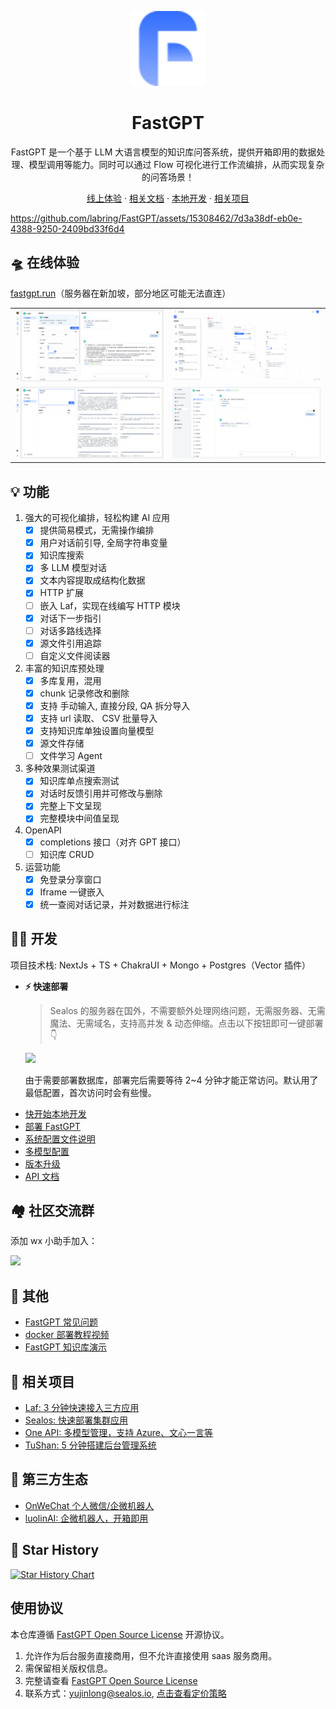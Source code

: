 <div align="center">

<a href="https://fastgpt.run/"><img src="/.github/imgs/logo.svg" width="120" height="120" alt="fastgpt logo"></a>

# FastGPT

FastGPT 是一个基于 LLM 大语言模型的知识库问答系统，提供开箱即用的数据处理、模型调用等能力。同时可以通过 Flow 可视化进行工作流编排，从而实现复杂的问答场景！

</div>

<p align="center">
  <a href="https://fastgpt.run/">线上体验</a>
  ·
  <a href="https://doc.fastgpt.run/docs/intro">相关文档</a>
  ·
  <a href="https://doc.fastgpt.run/docs/development">本地开发</a>
  ·
  <a href="https://github.com/labring/FastGPT#-%E7%9B%B8%E5%85%B3%E9%A1%B9%E7%9B%AE">相关项目</a>
</p>

https://github.com/labring/FastGPT/assets/15308462/7d3a38df-eb0e-4388-9250-2409bd33f6d4

## 🛸 在线体验

[fastgpt.run](https://fastgpt.run/)（服务器在新加坡，部分地区可能无法直连）

|                                    |                                    |
| ---------------------------------- | ---------------------------------- |
| ![Demo](./.github/imgs/intro1.png) | ![Demo](./.github/imgs/intro2.png) |
| ![Demo](./.github/imgs/intro3.png) | ![Demo](./.github/imgs/intro4.png) |

## 💡 功能

1. 强大的可视化编排，轻松构建 AI 应用
   - [x] 提供简易模式，无需操作编排
   - [x] 用户对话前引导, 全局字符串变量
   - [x] 知识库搜索
   - [x] 多 LLM 模型对话
   - [x] 文本内容提取成结构化数据
   - [x] HTTP 扩展
   - [ ] 嵌入 Laf，实现在线编写 HTTP 模块
   - [x] 对话下一步指引
   - [ ] 对话多路线选择
   - [x] 源文件引用追踪
   - [ ] 自定义文件阅读器
2. 丰富的知识库预处理
   - [x] 多库复用，混用
   - [x] chunk 记录修改和删除
   - [x] 支持 手动输入, 直接分段, QA 拆分导入
   - [x] 支持 url 读取、 CSV 批量导入
   - [x] 支持知识库单独设置向量模型
   - [x] 源文件存储
   - [ ] 文件学习 Agent
3. 多种效果测试渠道
   - [x] 知识库单点搜索测试
   - [x] 对话时反馈引用并可修改与删除
   - [x] 完整上下文呈现
   - [x] 完整模块中间值呈现
4. OpenAPI
   - [x] completions 接口（对齐 GPT 接口）
   - [ ] 知识库 CRUD
5. 运营功能
   - [x] 免登录分享窗口
   - [x] Iframe 一键嵌入
   - [x] 统一查阅对话记录，并对数据进行标注

## 👨‍💻 开发

项目技术栈: NextJs + TS + ChakraUI + Mongo + Postgres（Vector 插件）

- **⚡ 快速部署**

  > Sealos 的服务器在国外，不需要额外处理网络问题，无需服务器、无需魔法、无需域名，支持高并发 & 动态伸缩。点击以下按钮即可一键部署 👇

  [![](https://cdn.jsdelivr.us/gh/labring-actions/templates@main/Deploy-on-Sealos.svg)](https://cloud.sealos.io/?openapp=system-fastdeploy%3FtemplateName%3Dfastgpt)

  由于需要部署数据库，部署完后需要等待 2~4 分钟才能正常访问。默认用了最低配置，首次访问时会有些慢。

* [快开始本地开发](https://doc.fastgpt.run/docs/development/intro/)
* [部署 FastGPT](https://doc.fastgpt.run/docs/installation)
* [系统配置文件说明](https://doc.fastgpt.run/docs/development/configuration/)
* [多模型配置](https://doc.fastgpt.run/docs/installation/one-api/)
* [版本升级](https://doc.fastgpt.run/docs/installation/upgrading)
* [API 文档](https://doc.fastgpt.run/docs/development/openapi?pre_pathname=%2Fdrive%2Fhome%2F)

## 🏘️ 社区交流群

添加 wx 小助手加入：

![](https://otnvvf-imgs.oss.laf.run/wx300.jpg)

## 👀 其他

- [FastGPT 常见问题](https://kjqvjse66l.feishu.cn/docx/HtrgdT0pkonP4kxGx8qcu6XDnGh)
- [docker 部署教程视频](https://www.bilibili.com/video/BV1jo4y147fT/)
- [FastGPT 知识库演示](https://www.bilibili.com/video/BV1Wo4y1p7i1/)

## 💪 相关项目

- [Laf: 3 分钟快速接入三方应用](https://github.com/labring/laf)
- [Sealos: 快速部署集群应用](https://github.com/labring/sealos)
- [One API: 多模型管理，支持 Azure、文心一言等](https://github.com/songquanpeng/one-api)
- [TuShan: 5 分钟搭建后台管理系统](https://github.com/msgbyte/tushan)

## 🤝 第三方生态

- [OnWeChat 个人微信/企微机器人](https://doc.fastgpt.run/docs/use-cases/onwechat/)
- [luolinAI: 企微机器人，开箱即用](https://github.com/luolin-ai/FastGPT-Enterprise-WeChatbot)

## 🌟 Star History

[![Star History Chart](https://api.star-history.com/svg?repos=labring/FastGPT&type=Date)](https://star-history.com/#labring/FastGPT&Date)

## 使用协议

本仓库遵循 [FastGPT Open Source License](./LICENSE) 开源协议。

1. 允许作为后台服务直接商用，但不允许直接使用 saas 服务商用。
2. 需保留相关版权信息。
3. 完整请查看 [FastGPT Open Source License](./LICENSE)
4. 联系方式：yujinlong@sealos.io, [点击查看定价策略](https://doc.fastgpt.run/docs/commercial)
